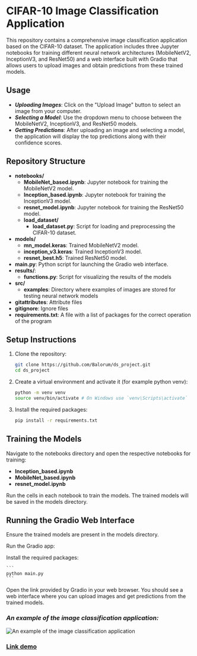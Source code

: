 # CIFAR-10 Image Classification Application

This repository contains a comprehensive image classification application based on the CIFAR-10 dataset. The application includes three Jupyter notebooks for training different neural network architectures (MobileNetV2, InceptionV3, and ResNet50) and a web interface built with Gradio that allows users to upload images and obtain predictions from these trained models.

## Usage

- **_Uploading Images_**: Click on the "Upload Image" button to select an image from your computer.
- **_Selecting a Model_**: Use the dropdown menu to choose between the MobileNetV2, InceptionV3, and ResNet50 models.
- **_Getting Predictions_**: After uploading an image and selecting a model, the application will display the top predictions along with their confidence scores.

## Repository Structure

- **notebooks/**
  - **MobileNet_based.ipynb**: Jupyter notebook for training the MobileNetV2 model.
  - **Inception_based.ipynb**: Jupyter notebook for training the InceptionV3 model.
  - **resnet_model.ipynb**: Jupyter notebook for training the ResNet50 model.
  - **load_dataset/**
    - **load_dataset.py**: Script for loading and preprocessing the CIFAR-10 dataset.
- **models/**
  - **mn_model.keras**: Trained MobileNetV2 model.
  - **inception_v3.keras**: Trained InceptionV3 model.
  - **resnet_best.h5**: Trained ResNet50 model.
- **main.py**: Python script for launching the Gradio web interface.
- **results/**:
  - **functions.py**: Script for visualizing the results of the models
- **src/**
  - **examples**: Directory where examples of images are stored for testing neural network models
- **gitattributes**: Attribute files
- **gitignore**: Ignore files
- **requirements.txt**: A file with a list of packages for the correct operation of the program

## Setup Instructions

1. Clone the repository:

   ```bash
   git clone https://github.com/Balorum/ds_project.git
   cd ds_project
   ```

2. Create a virtual environment and activate it (for example python venv):

   ```bash
   python -m venv venv
   source venv/bin/activate # On Windows use `venv\Scripts\activate`
   ```

3. Install the required packages:

   ```bash
   pip install -r requirements.txt
   ```

## Training the Models

Navigate to the notebooks directory and open the respective notebooks for training:

- **Inception_based.ipynb**
- **MobileNet_based.ipynb**
- **resnet_model.ipynb**

Run the cells in each notebook to train the models. The trained models will be saved in the models directory.

## Running the Gradio Web Interface

Ensure the trained models are present in the models directory.

Run the Gradio app:

Install the required packages:

    ```
    python main.py
    ```

Open the link provided by Gradio in your web browser. You should see a web interface where you can upload images and get predictions from the trained models.

### _An example of the image classification application:_

![An example of the image classification application](https://res.cloudinary.com/dtjnagvw1/image/upload/v1718464282/ds_project/example_ipsko3.png)

### [**Link demo**](https://huggingface.co/spaces/the10or/class_pic)
